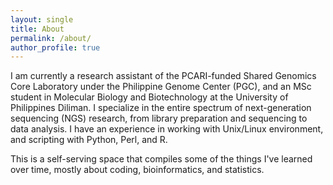 ```yaml
---
layout: single
title: About
permalink: /about/
author_profile: true
---
```


I am currently a research assistant of the PCARI-funded Shared Genomics Core Laboratory under the Philippine Genome Center (PGC), and an MSc student in Molecular Biology and Biotechnology at the University of Philippines Diliman. I specialize in the entire spectrum of next-generation sequencing (NGS) research, from library preparation and sequencing to data analysis. I have an experience in working with Unix/Linux environment, and scripting with Python, Perl, and R.

This is a self-serving space that compiles some of the things I've learned over time, mostly about coding, bioinformatics, and statistics.
